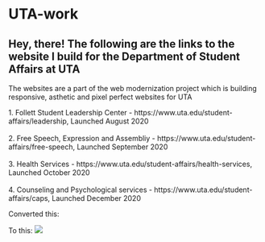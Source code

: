 # UTA-work
<h2>Hey, there! The following are the links to the website I build for the Department of Student Affairs at UTA</h2>
The websites are a part of the web modernization project which is building responsive, asthetic and pixel perfect websites for UTA

<p>
1. Follett Student Leadership Center - https://www.uta.edu/student-affairs/leadership, Launched August 2020<br/><br/>
2. Free Speech, Expression and Assembliy - https://www.uta.edu/student-affairs/free-speech, Launched September 2020<br/><br/>
3. Health Services - https://www.uta.edu/student-affairs/health-services, Launched October 2020<br/><br/>
4. Counseling and Psychological services - https://www.uta.edu/student-affairs/caps, Launched December 2020
</p>

Converted this:
<imp src="https://github.com/GurvirSingh/UTA-work/blob/main/screencapture-www-uta-edu-leadership-about-index-php-1592076505466.png"/>

To this:
<img src="https://github.com/GurvirSingh/UTA-work/blob/main/screencapture-cms-prod-web-uta-edu-1592076446297.png"/>
